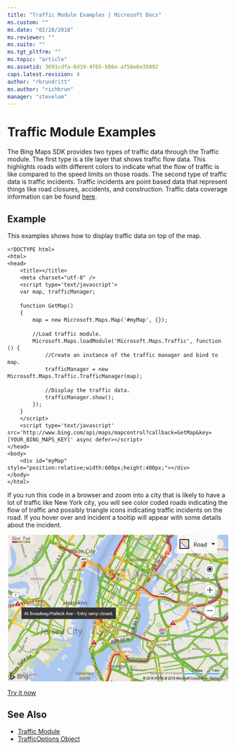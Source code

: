 ```yaml
---
title: "Traffic Module Examples | Microsoft Docs"
ms.custom: ""
ms.date: "02/28/2018"
ms.reviewer: ""
ms.suite: ""
ms.tgt_pltfrm: ""
ms.topic: "article"
ms.assetid: 3691cdfa-6d19-4f65-b86e-af56e6e35092
caps.latest.revision: 4
author: "rbrundritt"
ms.author: "richbrun"
manager: "stevelom"
---
```

# Traffic Module Examples
The Bing Maps SDK provides two types of traffic data through the Traffic module. The first type is a tile layer that shows traffic flow data. This highlights roads with different colors to indicate what the flow of traffic is like compared to the speed limits on those roads. The second type of traffic data is traffic incidents. Traffic incidents are point based data that represent things like road closures, accidents, and construction. Traffic data coverage information can be found [here](../coverage/bing-maps-traffic-coverage.md).

## Example

This examples shows how to display traffic data on top of the map.

```
<!DOCTYPE html>
<html>
<head>
    <title></title>
    <meta charset="utf-8" />
	<script type='text/javascript'>
    var map, trafficManager;

    function GetMap()
    {
        map = new Microsoft.Maps.Map('#myMap', {});

        //Load traffic module.
        Microsoft.Maps.loadModule('Microsoft.Maps.Traffic', function () {
            //Create an instance of the traffic manager and bind to map.
            trafficManager = new Microsoft.Maps.Traffic.TrafficManager(map);

            //Display the traffic data.
            trafficManager.show();
        });
    }
    </script>
    <script type='text/javascript' src='http://www.bing.com/api/maps/mapcontrol?callback=GetMap&key=[YOUR_BING_MAPS_KEY]' async defer></script>
</head>
<body>
    <div id="myMap" style="position:relative;width:600px;height:400px;"></div>
</body>
</html>
```

If you run this code in a browser and zoom into a city that is likely to have a lot of traffic like New York city, you will see color coded roads indicating the flow of traffic and possibly triangle icons indicating traffic incidents on the road. If you hover over and incident a tooltip will appear with some details about the incident.

![BMV8_TrafficModuleExample](../v8-web-control/media/bmv8-trafficmoduleexample.png)

[Try it now](http://www.bing.com/api/maps/sdk/mapcontrol/isdk#trafficHideShowTraffic+JS)

## See Also

* [Traffic Module](../v8-web-control/traffic-module.md)
* [TrafficOptions Object](../v8-web-control/trafficoptions-object.md)